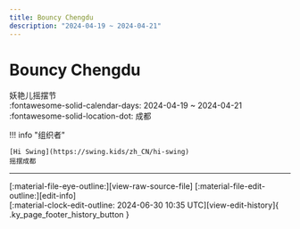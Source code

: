 ```yaml
---
title: Bouncy Chengdu
description: "2024-04-19 ~ 2024-04-21"
---
```


# Bouncy Chengdu 

妖艳儿摇摆节  
:fontawesome-solid-calendar-days: 2024-04-19 ~ 2024-04-21  
:fontawesome-solid-location-dot: 成都  

!!! info "组织者"

    [Hi Swing](https://swing.kids/zh_CN/hi-swing)  
    摇摆成都  

---

<div class="ky_page_footer" markdown>
<div class="ky_page_footer_trailing" markdown="span">
[:material-file-eye-outline:][view-raw-source-file]
[:material-file-edit-outline:][edit-info]
</div>
<div class="ky_page_footer_leading" markdown="span">
[:material-clock-edit-outline: 2024-06-30 10:35 UTC][view-edit-history]{ .ky_page_footer_history_button }
</div>
</div>

[view-raw-source-file]: https://github.com/swingdance/events/blob/main/2024/zh_CN/bouncy-chengdu-2024.json "查看原始源文件"
[edit-info]: https://github.com/swingdance/events/issues/new?assignees=&labels=update+event&projects=&template=03-update_entity.yml&title=%5B2024%2Fzh_CN%5D%20Update%20Event%3A%20Bouncy%20Chengdu&region=zh_CN&year=2024&id=bouncy-chengdu-2024&name=Bouncy%20Chengdu&org_id=hi-swing "编辑信息"

[view-edit-history]: https://github.com/swingdance/events/commits/main/2024/zh_CN/bouncy-chengdu-2024.json "查看编辑历史"
